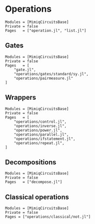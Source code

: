 # Operations

```@autodocs
Modules = [MimiqCircuitsBase]
Private = false
Pages   = ["operation.jl", "list.jl"]
```

## Gates

```@autodocs
Modules = [MimiqCircuitsBase]
Private = false
Pages   = [
    "gate.jl",
    "operations/gates/standard/sy.jl",
    "operations/pairmeasure.jl"
]
```

## Wrappers

```@autodocs
Modules = [MimiqCircuitsBase]
Private = false
Pages   = [
    "operations/control.jl",
    "operations/inverse.jl",
    "operations/power.jl",
    "operations/parallel.jl",
    "operations/ifstatement.jl",
    "operations/repeat.jl",
]
```

## Decompositions

```@autodocs
Modules = [MimiqCircuitsBase]
Private = false
Pages   = ["decompose.jl"]
```

## Classical operations

```@autodocs
Modules = [MimiqCircuitsBase]
Private = false
Pages = ["operations/classical/not.jl"]
```
